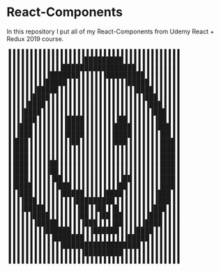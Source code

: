# React-Components

In this repository I put all of my React-Components from Udemy React + Redux 2019 course.

▐▐▐▐▐▐▐▐▐▐▐▐▐▐▐▐▐▐▐▐▐▐▐▐▐▐▐▐▐▐▐▐▐▐▐▐▐▐▐▐
▐▐▐▐▐▐▐▐▐▐▐▐▐▐▐▐▐▐█████████▐▐▐▐▐▐▐▐▐▐▐▐▐ 
▐▐▐▐▐▐▐▐▐▐▐▐▐█████████████████▐▐▐▐▐▐▐▐▐▐ 
▐▐▐▐▐▐▐▐▐▐███████▐▐▐▐▐▐█████████▐▐▐▐▐▐▐▐ 
▐▐▐▐▐▐▐▐▐█████▐▐▐▐▐▐▐▐▐▐▐▐▐▐█████▐▐▐▐▐▐▐ 
▐▐▐▐▐▐▐█████▐▐▐▐▐▐▐▐▐▐▐▐▐▐▐▐▐▐████▐▐▐▐▐▐ 
▐▐▐▐▐▐████▐▐▐▐▐▐▐▐▐▐▐▐▐▐▐▐▐▐▐▐▐▐███▐▐▐▐▐ 
▐▐▐▐▐████▐▐▐▐▐▐▐▐▐▐▐▐▐▐▐▐▐▐▐▐▐▐▐▐███▐▐▐▐ 
▐▐▐▐████▐▐▐▐▐▐▐▐▐▐▐▐▐▐▐▐▐▐▐▐▐▐▐▐▐▐███▐▐▐ 
▐▐▐▐███▐▐▐▐▐▐▐████▐▐▐▐▐▐▐▐██▐▐▐▐▐▐▐██▐▐▐ 
▐▐▐███▐▐▐▐▐▐▐▐████▐▐▐▐▐▐▐████▐▐▐▐▐▐███▐▐ 
▐▐▐███▐▐▐▐▐▐▐▐████▐▐▐▐▐▐▐████▐▐▐▐▐▐▐██▐▐ 
▐▐███▐▐▐▐▐▐▐▐▐▐██▐▐▐▐▐▐▐▐███▐▐▐▐▐▐▐▐███▐ 
▐▐███▐▐▐▐▐▐▐▐▐▐▐▐▐▐▐▐▐▐▐▐▐▐▐▐▐▐▐▐▐▐▐███▐ 
▐▐███▐▐▐▐▐▐▐▐▐▐▐▐▐▐▐▐▐▐▐▐▐▐▐▐▐▐▐▐▐▐▐███▐ 
▐▐███▐▐▐▐▐██▐▐▐▐▐▐▐▐▐▐▐▐▐▐▐▐▐▐▐▐▐▐▐▐███▐ 
▐▐███▐▐▐▐▐██▐▐▐▐▐▐▐▐▐▐▐▐▐▐▐▐▐▐▐▐▐▐▐▐███▐ 
▐▐███▐▐▐▐▐▐██▐▐▐▐▐▐▐▐▐▐▐▐▐▐██▐▐▐▐▐▐▐███▐ 
▐▐████▐▐▐▐▐▐███▐▐▐▐▐▐▐▐▐▐▐██▐▐▐▐▐▐▐▐███▐ 
▐▐▐███▐▐▐▐▐▐▐█████▐▐▐▐▐████▐▐▐▐▐▐▐▐███▐▐ 
▐▐▐▐███▐▐▐▐▐▐▐▐▐█████████▐▐▐▐▐▐▐▐▐▐███▐▐ 
▐▐▐▐█████▐▐▐▐▐▐▐▐██▐▐██▐▐█▐▐▐▐▐▐▐▐███▐▐▐ 
▐▐▐▐▐▐████▐▐▐▐▐▐▐██▐▐▐██▐██▐▐▐▐▐▐███▐▐▐▐ 
▐▐▐▐▐▐▐█████▐▐▐▐▐▐███▐▐▐▐██▐▐▐▐▐████▐▐▐▐ 
▐▐▐▐▐▐▐▐▐██████▐▐▐▐▐██████▐▐▐▐████▐▐▐▐▐▐ 
▐▐▐▐▐▐▐▐▐▐▐███████▐▐▐▐▐▐▐▐▐▐█████▐▐▐▐▐▐▐ 
▐▐▐▐▐▐▐▐▐▐▐▐▐██████████████████▐▐▐▐▐▐▐▐▐ 
▐▐▐▐▐▐▐▐▐▐▐▐▐▐▐▐▐▐█████████▐▐▐▐▐▐▐▐▐▐▐▐▐
▐▐▐▐▐▐▐▐▐▐▐▐▐▐▐▐▐▐▐▐▐▐▐▐▐▐▐▐▐▐▐▐▐▐▐▐▐▐▐▐
